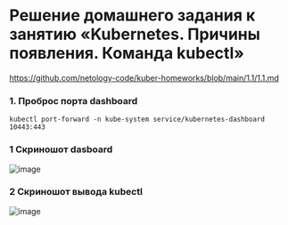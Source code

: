 # Решение домашнего задания к занятию «Kubernetes. Причины появления. Команда kubectl»
https://github.com/netology-code/kuber-homeworks/blob/main/1.1/1.1.md
### 1. Проброс порта dashboard
```
kubectl port-forward -n kube-system service/kubernetes-dashboard 10443:443
```
### 1 Скриношот dasboard
![image](https://github.com/user-attachments/assets/96a6041e-76bb-4124-b4b1-c91eb40b6da6)
### 2 Скриношот вывода kubectl
![image](https://github.com/user-attachments/assets/c9357cc4-f5db-4a3f-ae72-6773f640838e)
